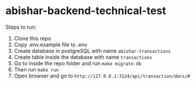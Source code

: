 ﻿# abishar-backend-technical-test

Steps to run:
1. Clone this repo 
2. Copy .env.example file to .env
3. Create database in postgreSQL with name `abishar-transactions`
4. Create table inside the database with name `transactions`
5. Go to inside the repo folder and run `make migrate-db`
6. Then run `make run`
7. Open browser and go to `http://127.0.0.1:3124/api/transaction/docs/#`
